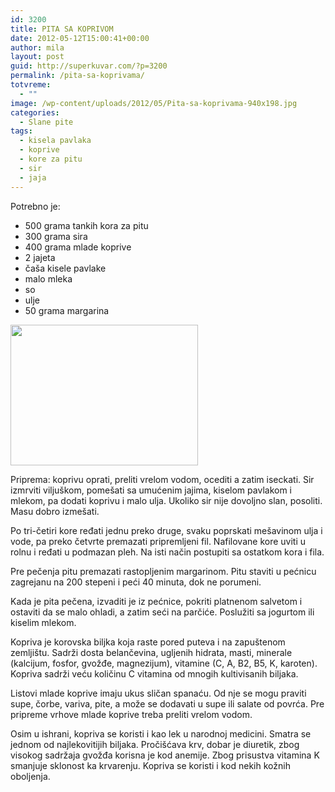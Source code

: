 ```yaml
---
id: 3200
title: PITA SA KOPRIVOM
date: 2012-05-12T15:00:41+00:00
author: mila
layout: post
guid: http://superkuvar.com/?p=3200
permalink: /pita-sa-koprivama/
totvreme:
  - ""
image: /wp-content/uploads/2012/05/Pita-sa-koprivama-940x198.jpg
categories:
  - Slane pite
tags:
  - kisela pavlaka
  - koprive
  - kore za pitu
  - sir
  - jaja
---
```

Potrebno je:

  * 500 grama tankih kora za pitu
  * 300 grama sira
  * 400 grama mlade koprive
  * 2 jajeta
  * čaša kisele pavlake
  * malo mleka
  * so
  * ulje
  * 50 grama margarina

<img class="alignnone size-medium wp-image-3201" title="Pita sa koprivama" src="//superkuvar.com/wp-content/uploads/2012/05/Pita-sa-koprivama-300x225.jpg" alt="" width="300" height="225" /> 

Priprema: koprivu oprati, preliti vrelom vodom, ocediti a zatim iseckati. Sir izmrviti viljuškom, pomešati sa umućenim jajima, kiselom pavlakom i mlekom, pa dodati koprivu i malo ulja. Ukoliko sir nije dovoljno slan, posoliti. Masu dobro izmešati.

Po tri-četiri kore ređati jednu preko druge, svaku poprskati mešavinom ulja i vode, pa preko četvrte premazati pripremljeni fil. Nafilovane kore uviti u rolnu i ređati u podmazan pleh. Na isti način postupiti sa ostatkom kora i fila.

Pre pečenja pitu premazati rastopljenim margarinom. Pitu staviti u pećnicu zagrejanu na 200 stepeni i peći 40 minuta, dok ne porumeni.

Kada je pita pečena, izvaditi je iz pećnice, pokriti platnenom salvetom i ostaviti da se malo ohladi, a zatim seći na parčiće. Poslužiti sa jogurtom ili kiselim mlekom.

Kopriva je korovska biljka koja raste pored puteva i na zapuštenom zemljištu. Sadrži dosta belančevina, ugljenih hidrata, masti, minerale (kalcijum, fosfor, gvožđe, magnezijum), vitamine (C, A, B2, B5, K, karoten). Kopriva sadrži veću količinu C vitamina od mnogih kultivisanih biljaka.

Listovi mlade koprive imaju ukus sličan spanaću. Od nje se mogu praviti supe, čorbe, variva, pite, a može se dodavati u supe ili salate od povrća. Pre pripreme vrhove mlade koprive treba preliti vrelom vodom.

Osim u ishrani, kopriva se koristi i kao lek u narodnoj medicini. Smatra se jednom od najlekovitijih biljaka. Pročišćava krv, dobar je diuretik, zbog visokog sadržaja gvožđa korisna je kod anemije. Zbog prisustva vitamina K smanjuje sklonost ka krvarenju. Kopriva se koristi i kod nekih kožnih oboljenja.

&nbsp;